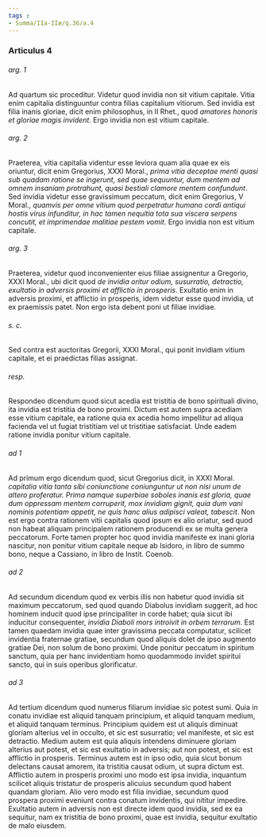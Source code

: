 ```yaml
---
tags : 
- Summa/IIa-IIæ/q.36/a.4
---
```


### Articulus 4

###### arg. 1
Ad quartum sic proceditur. Videtur quod invidia non sit vitium capitale. Vitia enim capitalia distinguuntur contra filias capitalium vitiorum. Sed invidia est filia inanis gloriae, dicit enim philosophus, in II Rhet., quod *amatores honoris et gloriae magis invident*. Ergo invidia non est vitium capitale.

###### arg. 2
Praeterea, vitia capitalia videntur esse leviora quam alia quae ex eis oriuntur, dicit enim Gregorius, XXXI Moral., *prima vitia deceptae menti quasi sub quadam ratione se ingerunt, sed quae sequuntur, dum mentem ad omnem insaniam protrahunt, quasi bestiali clamore mentem confundunt*. Sed invidia videtur esse gravissimum peccatum, dicit enim Gregorius, V Moral., *quamvis per omne vitium quod perpetratur humano cordi antiqui hostis virus infunditur, in hac tamen nequitia tota sua viscera serpens concutit, et imprimendae malitiae pestem vomit*. Ergo invidia non est vitium capitale.

###### arg. 3
Praeterea, videtur quod inconvenienter eius filiae assignentur a Gregorio, XXXI Moral., ubi dicit quod *de invidia oritur odium, susurratio, detractio, exultatio in adversis proximi et afflictio in prosperis*. Exultatio enim in adversis proximi, et afflictio in prosperis, idem videtur esse quod invidia, ut ex praemissis patet. Non ergo ista debent poni ut filiae invidiae.

###### s. c.
Sed contra est auctoritas Gregorii, XXXI Moral., qui ponit invidiam vitium capitale, et ei praedictas filias assignat.

###### resp.
Respondeo dicendum quod sicut acedia est tristitia de bono spirituali divino, ita invidia est tristitia de bono proximi. Dictum est autem supra acediam esse vitium capitale, ea ratione quia ex acedia homo impellitur ad aliqua facienda vel ut fugiat tristitiam vel ut tristitiae satisfaciat. Unde eadem ratione invidia ponitur vitium capitale.

###### ad 1
Ad primum ergo dicendum quod, sicut Gregorius dicit, in XXXI Moral. *capitalia vitia tanta sibi coniunctione coniunguntur ut non nisi unum de altero proferatur. Prima namque superbiae soboles inanis est gloria, quae dum oppressam mentem corruperit, mox invidiam gignit, quia dum vani nominis potentiam appetit, ne quis hanc alius adipisci valeat, tabescit*. Non est ergo contra rationem vitii capitalis quod ipsum ex alio oriatur, sed quod non habeat aliquam principalem rationem producendi ex se multa genera peccatorum. Forte tamen propter hoc quod invidia manifeste ex inani gloria nascitur, non ponitur vitium capitale neque ab Isidoro, in libro de summo bono, neque a Cassiano, in libro de Instit. Coenob.

###### ad 2
Ad secundum dicendum quod ex verbis illis non habetur quod invidia sit maximum peccatorum, sed quod quando Diabolus invidiam suggerit, ad hoc hominem inducit quod ipse principaliter in corde habet; quia sicut ibi inducitur consequenter, *invidia Diaboli mors introivit in orbem terrarum*. Est tamen quaedam invidia quae inter gravissima peccata computatur, scilicet invidentia fraternae gratiae, secundum quod aliquis dolet de ipso augmento gratiae Dei, non solum de bono proximi. Unde ponitur peccatum in spiritum sanctum, quia per hanc invidentiam homo quodammodo invidet spiritui sancto, qui in suis operibus glorificatur.

###### ad 3
Ad tertium dicendum quod numerus filiarum invidiae sic potest sumi. Quia in conatu invidiae est aliquid tanquam principium, et aliquid tanquam medium, et aliquid tanquam terminus. Principium quidem est ut aliquis diminuat gloriam alterius vel in occulto, et sic est susurratio; vel manifeste, et sic est detractio. Medium autem est quia aliquis intendens diminuere gloriam alterius aut potest, et sic est exultatio in adversis; aut non potest, et sic est afflictio in prosperis. Terminus autem est in ipso odio, quia sicut bonum delectans causat amorem, ita tristitia causat odium, ut supra dictum est. Afflictio autem in prosperis proximi uno modo est ipsa invidia, inquantum scilicet aliquis tristatur de prosperis alicuius secundum quod habent quandam gloriam. Alio vero modo est filia invidiae, secundum quod prospera proximi eveniunt contra conatum invidentis, qui nititur impedire. Exultatio autem in adversis non est directe idem quod invidia, sed ex ea sequitur, nam ex tristitia de bono proximi, quae est invidia, sequitur exultatio de malo eiusdem.

